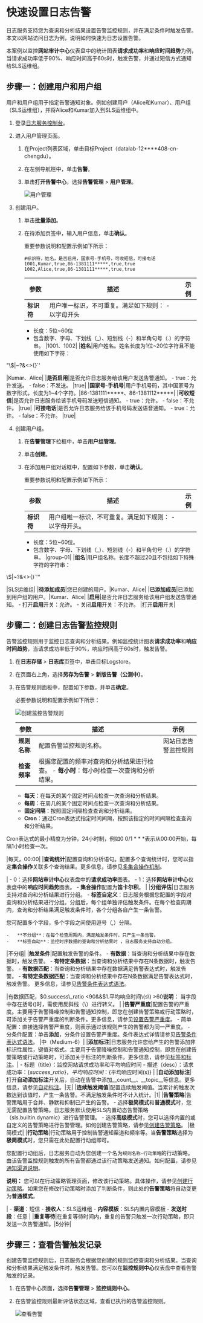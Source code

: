 # 快速设置日志告警

日志服务支持您为查询和分析结果设置告警监控规则，并在满足条件时触发告警。本文以网站访问日志为例，说明如何快速为日志设置告警。

本案例以监控**网站审计中心**仪表盘中的统计图表**请求成功率**和**响应时间趋势**为例，当请求成功率低于90%、响应时间高于60s时，触发告警，并通过短信方式通知给SLS运维组。

## 步骤一：创建用户和用户组

用户和用户组用于指定告警通知对象。例如创建用户（Alice和Kumar）、用户组（SLS运维组），并将Alice和Kumar加入到SLS运维组中。

1.  登录[日志服务控制台](https://sls.console.aliyun.com)。

2.  进入用户管理页面。

    1.  在Project列表区域，单击目标Project（datalab-12\*\*\*\*408-cn-chengdu）。

    2.  在左侧导航栏中，单击**告警**。

    3.  单击**打开告警中心**，选择**告警管理** \> **用户管理**。

        ![用户管理](https://static-aliyun-doc.oss-accelerate.aliyuncs.com/assets/img/zh-CN/3148059161/p254178.png)

3.  创建用户。

    1.  单击**批量添加**。

    2.  在待添加页签中，输入用户信息，单击**确认**。

        重要参数说明和配置示例如下所示：

        ```
        #标识符，姓名，是否启用，国家号-手机号，可收短信，可接电话
        1001,Kumar,true,86-1381111*****,true,true
        1002,Alice,true,86-1381111*****,true,true
        ```

        |参数|描述|示例|
        |--|--|--|
        |**标识符**|用户唯一标识，不可重复。满足如下规则：        -   以字母开头
        -   长度：5位~60位
        -   包含数字、字母、下划线（\_）、短划线（-）和半角句号（.）的字符串。
|1001、1002|
        |**姓名**|用户姓名。姓名长度为1位~20位字符且不能使用如下字符：

"\\$\|~?&<\>\{\}\`'

|Kumar、Alice|
        |**是否启用**|是否允许日志服务给该用户发送告警通知。        -   true：允许发送。
        -   false：不发送。
|true|
        |**国家号-手机号**|用户手机号码，其中国家号为数字形式，长度为1~4个字符。|86-1381111\*\*\*\*\*、86-1381112\*\*\*\*\*|
        |**可收短信**|是否允许日志服务给该手机号码发送短信通知。        -   true：允许。
        -   false：不允许。
|true|
        |**可接电话**|是否允许日志服务给该手机号码发送语音通知。        -   true：允许。
        -   false：不允许。
|true|

4.  创建用户组。

    1.  在**告警管理**下拉框中，单击**用户组管理**。

    2.  单击**创建**。

    3.  在添加用户组对话框中，配置如下参数，单击**确认**。

        重要参数说明和配置示例如下所示：

        |参数|描述|示例|
        |--|--|--|
        |**标识符**|用户组唯一标识，不可重复。满足如下规则：        -   以字母开头。
        -   长度：5位~60位。
        -   包含数字、字母、下划线（\_）、短划线（-）和半角句号（.）的字符串。
|group-01|
        |**组名**|用户组名称。长度不超过20且不包括如下特殊字符的字符串：

\\$\|~?&<\>\{\}\`'"

|SLS运维组|
        |**待添加成员**|您已创建的用户。|Kumar、Alice|
        |**已添加成员**|已添加到用户组的用户。|Kumar、Alice|
        |**启用**|是否允许日志服务给该用户组发送告警通知。        -   打开**启用**开关：允许。
        -   关闭**启用**开关：不允许。
|打开**启用**开关|


## 步骤二：创建日志告警监控规则

告警监控规则用于监控日志查询和分析结果。例如监控统计图表**请求成功率**和**响应时间趋势**，当请求成功率低于90%，响应时间高于60s时，触发告警。

1.  在**日志存储** \> **日志库**页签中，单击目标Logstore。

2.  在页面右上角，选择**另存为告警** \> **新版告警（公测中）**。

3.  在告警规则面板中，配置如下参数，并单击**确定**。

    必要参数说明和配置示例如下所示：

    ![创建监控告警规则](https://static-aliyun-doc.oss-accelerate.aliyuncs.com/assets/img/zh-CN/2088620261/p253647.png)

    |参数|描述|示例|
    |--|--|--|
    |**规则名称**|配置告警监控规则名称。|网站日志告警监控规则|
    |**检查频率**|根据您配置的频率对查询和分析结果进行检查。    -   **每小时**：每小时检查一次查询和分析结果。
    -   **每天**：在每天的某个固定时间点检查一次查询和分析结果。
    -   **每周**：在周几的某个固定时间点检查一次查询和分析结果。
    -   **固定间隔**：按照固定间隔检查查询和分析结果。
    -   **Cron**：通过Cron表达式指定时间间隔，按照该指定的时间间隔检查查询和分析结果。

Cron表达式的最小精度为分钟，24小时制，例如0 0/1 \* \* \*表示从00:00开始，每隔1小时检查一次。

|每天，00:00|
    |**查询统计**|配置查询和分析语句。配置多个查询统计时，您可以指定**集合操作**关联多个查询结果。更多信息，请参见[多集合操作机制](/intl.zh-CN/告警（新版）/告警监控/协同监控/多集合操作机制.md)。

|    -   0：选择**网站审计中心**仪表盘中的**请求成功率**图表。
    -   1：选择**网站审计中心**仪表盘中的**响应时间趋势**图表。
    -   **集合操作**配置为**笛卡尔积**。 |
    |**分组评估**|日志服务支持对查询和分析结果进行分组。    -   **标签自定义**：日志服务根据您配置的字段对查询和分析结果进行分组。分组后，每个组单独评估触发条件。在每个检查周期内，查询和分析结果满足触发条件时，各个分组各自产生一条告警。

您可配置多个字段，多个字段之间使用逗号（,）分隔。

    -   **不分组**：在每个检查周期内，满足触发条件时，只产生一条告警。
    -   **标签自动**：监控时序数据的查询和分析结果时 ，日志服务支持自动分组。
|不分组|
    |**触发条件**|配置触发告警的条件。    -   **有数据**：当查询和分析结果中存在数据时，触发告警。
    -   **有特定条数据**：当查询和分析结果中存在N条数据时，触发告警。
    -   **有数据匹配**：当查询和分析结果中存在数据满足告警表达式时，触发告警。
    -   **有特定条数据匹配**：当查询和分析结果中存在N条数据满足告警表达式时，触发告警。
更多信息，请参见[告警条件表达式语法](/intl.zh-CN/可视化与告警/告警/参考信息/告警条件表达式语法.md)。

|有数据匹配，$0.success\_ratio <90&&$1.平均响应时间\\\(s\\\) \>60**说明：** 当字段中存在括号\(\)时，需使用反斜线（\\）进行转义。 |
    |**告警严重度**|配置告警的严重度。主要用于告警降噪控制和告警通知控制，即您在创建告警策略或行动策略时，可添加关于告警严重度的判断条件。更多信息，请参见[设置告警严重度](/intl.zh-CN/告警（新版）/告警监控/监控规则编排/设置告警严重度.md)。    -   简单配置：直接选择告警严重度，则表示通过该规则产生的告警都为同一严重度。
    -   分条件配置：单击**添加**，分条件设置告警严重度。条件表达式详情请参见[告警条件表达式语法](/intl.zh-CN/可视化与告警/告警/参考信息/告警条件表达式语法.md)。
|中（Medium-6）|
    |**添加标注**|日志服务允许您给产生的告警添加非标识性属性，键值对格式。主要用于告警降噪控制和告警通知控制，即您在创建告警策略或行动策略时，可添加关于标注的判断条件。更多信息，请参见[标签和标注](/intl.zh-CN/告警（新版）/告警监控/监控规则编排/标签和标注.md)。|    -   标题（title）：监控网站请求成功率和平均响应时间
    -   描述（desc）：请求成功率：$\{success\_ratio\}，平均响应时间：$\{平均响应时间\(s\)\} |
    |**自动添加标注**|打开**自动添加标注**开关后，自动在告警中添加\_\_count\_\_、\_\_topic\_\_等信息。更多信息，请参见[自动标注](/intl.zh-CN/告警（新版）/告警监控/监控规则编排/标签和标注.md)。|无|
    |**连续触发阈值**|配置连续触发阈值。当累计的触发次数达到该值时，产生一条告警。不满足触发条件时不计入统计。|1|
    |**告警策略**|告警策略用于合并、静默和抑制已产生的告警。    -   选择**极简模式**和**普通模式**时，您无需配置告警策略。日志服务默认使用SLS内置动态告警策略（sls.builtin.dynamic）进行告警管理。
    -   选择**高级模式**时，您可以选择内置的或自定义的告警策略进行告警管理。如何创建告警策略，请参见[创建告警策略](/intl.zh-CN/告警（新版）/告警管理/创建告警策略.md)。
|极简模式|
    |**行动策略**|行动策略用于控制告警通知渠道和频率等。当**告警策略**选择为**极简模式**时，您只需在此处配置行动组即可。

您配置行动组后，日志服务自动为您创建一个名为`规则名称-行动策略`的行动策略。由该告警监控规则触发的所有告警都通过该行动策略发送通知。如何配置，请参见[通知渠道说明](/intl.zh-CN/告警（新版）/通知管理/通知渠道/通知渠道说明.md)。

**说明：** 您可以在行动策略管理页面，修改该行动策略。具体操作，请参见[创建行动策略](/intl.zh-CN/告警（新版）/通知管理/创建行动策略.md)。如果您在修改行动策略时添加了判断条件，则此处的**告警策略**将自动变更为**普通模式**。

|    -   **渠道**：短信
    -   **接收人**：SLS运维组
    -   **内容模板**：SLS内置内容模板
    -   **发送时段**：任意 |
    |**重复等待**|在重复等待时间内，重复的告警只触发一次行动策略，即只发送一次告警通知。|5分钟|


## 步骤三：查看告警触发记录

创建告警监控规则后，日志服务会根据您创建的规则监控查询和分析结果。当查询和分析结果满足触发条件时，触发告警。您可以在**监控规则中心**仪表盘中查看告警触发的记录。

1.  在告警中心页面，选择**告警管理** \> **监控规则中心**。

2.  在告警监控规则最新评估状态区域，查看已执行的告警监控规则。

    ![查看告警](https://static-aliyun-doc.oss-accelerate.aliyuncs.com/assets/img/zh-CN/5029059161/p253652.png)


